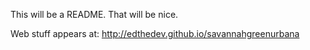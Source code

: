 This will be a README. That will be nice.

Web stuff appears at:
http://edthedev.github.io/savannahgreenurbana
